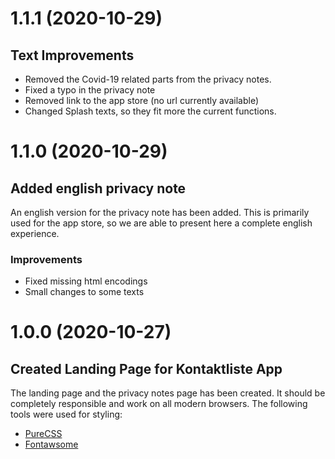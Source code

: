 # 1.1.1 (2020-10-29)

## Text Improvements

* Removed the Covid-19 related parts from the privacy notes.
* Fixed a typo in the privacy note
* Removed link to the app store (no url currently available)
* Changed Splash texts, so they fit more the current functions.

# 1.1.0 (2020-10-29)

## Added english privacy note

An english version for the privacy note has been added. This is primarily used for the app store, so we are able to present here a complete english experience.

### Improvements

* Fixed missing html encodings
* Small changes to some texts

# 1.0.0 (2020-10-27)

## Created Landing Page for Kontaktliste App

The landing page and the privacy notes page has been created. It should be completely responsible and work on all modern browsers. The following tools were used for styling:

* [PureCSS](https://purecss.io/menus/)
* [Fontawsome](https://fontawesome.com/)
